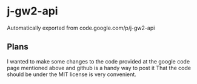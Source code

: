 # j-gw2-api
Automatically exported from code.google.com/p/j-gw2-api

## Plans
I wanted to make some changes to the code provided at the google code page mentioned above and github
is a handy way to post it That the code should be under the MIT license is very convenient.
